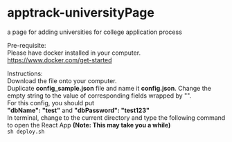 # apptrack-universityPage
a page for adding universities for college application process

Pre-requisite:
<br>
Please have docker installed in your computer.
<br>
https://www.docker.com/get-started

Instructions:
<br>
Download the file onto your computer.
<br>
Duplicate __config_sample.json__ file and name it
__config.json__. Change the empty string to the value of 
corresponding fields wrapped by "".
<br>
For this config, you should put
<br>
__"dbName": "test"__ and __"dbPassword": "test123"__
<br>
In terminal, change to the current directory and type the following command
to open the React App
__(Note: This may take you a while)__
<br>
`sh deploy.sh`
